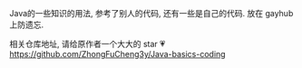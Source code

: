 Java的一些知识的用法, 参考了别人的代码, 还有一些是自己的代码. 放在 gayhub 上防遗忘.

相关仓库地址, 请给原作者一个大大的 star 💗 https://github.com/ZhongFuCheng3y/Java-basics-coding

